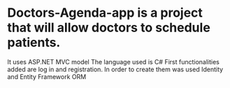 # Doctors-Agenda-app is a project that will allow doctors to schedule patients.
It uses ASP.NET MVC model 
The language used is C#
First functionalities added are log in and registration.
In order to create them was used Identity and Entity Framework ORM


